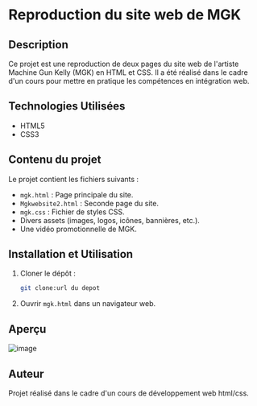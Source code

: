 # Reproduction du site web de MGK

## Description
Ce projet est une reproduction de deux pages du site web de l'artiste Machine Gun Kelly (MGK) en HTML et CSS. Il a été réalisé dans le cadre d'un cours pour mettre en pratique les compétences en intégration web.

## Technologies Utilisées
- HTML5
- CSS3

## Contenu du projet
Le projet contient les fichiers suivants :
- `mgk.html` : Page principale du site.
- `Mgkwebsite2.html` : Seconde page du site.
- `mgk.css` : Fichier de styles CSS.
- Divers assets (images, logos, icônes, bannières, etc.).
- Une vidéo promotionnelle de MGK.

## Installation et Utilisation
1. Cloner le dépôt :
   ```bash
   git clone:url du depot
   ```
2. Ouvrir `mgk.html` dans un navigateur web.

## Aperçu
![image](https://github.com/user-attachments/assets/cb065f20-a57d-441a-9b60-66859e72b9d3)



## Auteur
Projet réalisé dans le cadre d'un cours de développement web html/css.

